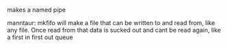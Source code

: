 
makes a named pipe

manntaur: mkfifo will make a file that can be written to and read from, like any file. Once read from that data is sucked out and cant be read again, like a first in first out queue

